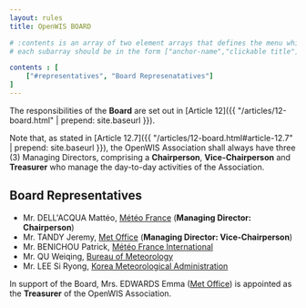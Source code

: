 ```yaml
---
layout: rules
title: OpenWIS BOARD

# :contents is an array of two element arrays that defines the menu which appears in the masthead
# each subarray should be in the form ["anchor-name","clickable title"]

contents : [
    ["#representatives", "Board Represenatatives"]
]
---
```


The responsibilities of the **Board** are set out in [Article 12]({{ "/articles/12-board.html" | prepend: site.baseurl }}).

Note that, as stated in [Article 12.7]({{ "/articles/12-board.html#article-12.7" | prepend: site.baseurl }}), the OpenWIS Association shall always have three (3) Managing Directors, comprising a **Chairperson**, **Vice-Chairperson** and **Treasurer** who manage the day-to-day activities of the Association.

<h2 id="representatives">Board Representatives</h2>

* Mr. DELL'ACQUA Mattéo, [Météo France](http://meteo.fr/) (**Managing Director: Chairperson**)
* Mr. TANDY Jeremy, [Met Office](http://www.metoffice.gov.uk/) (**Managing Director: Vice-Chairperson**)
* Mr. BENICHOU Patrick, [Météo France International](http://www.mfi.fr)
* Mr. QU Weiqing, [Bureau of Meteorology](http://www.bom.gov.au/)
* Mr. LEE Si Ryong, [Korea Meteorological Administration](http://www.kma.go.kr/)

In support of the Board, Mrs. EDWARDS Emma ([Met Office](http://www.metoffice.gov.uk/)) is appointed as the **Treasurer** of the OpenWIS Association.
